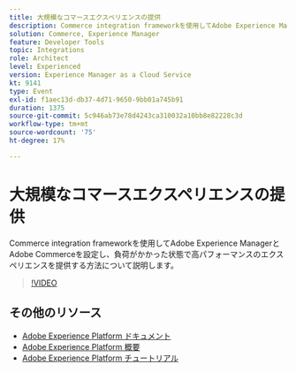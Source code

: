 ```yaml
---
title: 大規模なコマースエクスペリエンスの提供
description: Commerce integration frameworkを使用してAdobe Experience ManagerとAdobe Commerceを設定し、負荷がかかった状態で高パフォーマンスのエクスペリエンスを提供する方法について説明します。
solution: Commerce, Experience Manager
feature: Developer Tools
topic: Integrations
role: Architect
level: Experienced
version: Experience Manager as a Cloud Service
kt: 9141
type: Event
exl-id: f1aec13d-db37-4d71-9650-9bb01a745b91
duration: 1375
source-git-commit: 5c946ab73e78d4243ca310032a10bb8e82228c3d
workflow-type: tm+mt
source-wordcount: '75'
ht-degree: 17%

---
```


# 大規模なコマースエクスペリエンスの提供

Commerce integration frameworkを使用してAdobe Experience ManagerとAdobe Commerceを設定し、負荷がかかった状態で高パフォーマンスのエクスペリエンスを提供する方法について説明します。

>[!VIDEO](https://video.tv.adobe.com/v/337582/?quality=12&learn=on&hidetitle=true)

## その他のリソース

- [Adobe Experience Platform ドキュメント ](https://experienceleague.adobe.com/docs/experience-platform.html?lang=ja)
- [Adobe Experience Platform 概要](https://experienceleague.adobe.com/docs/experience-platform/landing/home.html?lang=ja)
- [Adobe Experience Platform チュートリアル](https://experienceleague.adobe.com/docs/platform-learn/tutorials/overview.html?lang=ja)
